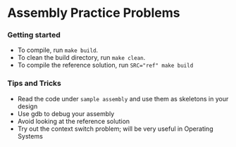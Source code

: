 # Assembly Practice Problems
### Getting started
* To compile, run `make build`.
* To clean the build directory, run `make clean`.
* To compile the reference solution, run `SRC="ref" make build`

### Tips and Tricks
* Read the code under `sample assembly` and use them as skeletons in your design
* Use gdb to debug your assembly
* Avoid looking at the reference solution
* Try out the context switch problem; will be very useful in Operating Systems